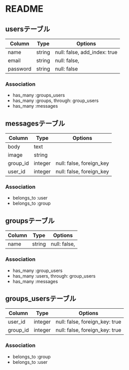 # README

## usersテーブル
|Column|Type|Options|
|------|----|-------|
|name|string|null: false, add_index: true|
|email|string|null: false,|
|password|string|null: false|

### Association
- has_many :groups_users
- has_many :groups, through: group_users
- has_many :messages

## messagesテーブル
|Column|Type|Options|
|------|----|-------|
|body|text|
|image|string|
|group_id|integer|null: false, foreign_key|
|user_id|integer|null: false, foreign_key|

### Association
- belongs_to :user
- belongs_to :group

## groupsテーブル
|Column|Type|Options|
|------|----|-------|
|name|string|null: false,|

### Association
- has_many :group_users
- has_many :users, through: group_users
- has_many :messages

## groups_usersテーブル

|Column|Type|Options|
|------|----|-------|
|user_id|integer|null: false, foreign_key: true|
|group_id|integer|null: false, foreign_key: true|

### Association
- belongs_to :group
- belongs_to :user



